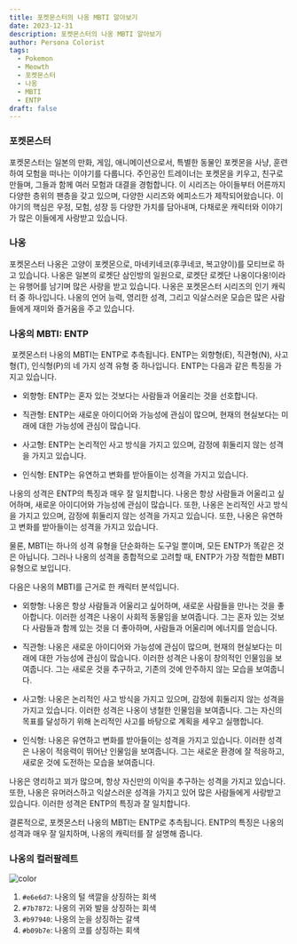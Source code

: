 ```yaml
---
title: 포켓몬스터의 나옹 MBTI 알아보기
date: 2023-12-31
description: 포켓몬스터의 나옹 MBTI 알아보기
author: Persona Colorist
tags:
  - Pokemon
  - Meowth
  - 포켓몬스터
  - 나옹
  - MBTI
  - ENTP
draft: false
---
```

### 포켓몬스터
포켓몬스터는 일본의 만화, 게임, 애니메이션으로서, 특별한 동물인 포켓몬을 사냥, 훈련하여 모험을 떠나는 이야기를 다룹니다. 주인공인 트레이너는 포켓몬을 키우고, 친구로 만들며, 그들과 함께 여러 모험과 대결을 경험합니다.
이 시리즈는 아이들부터 어른까지 다양한 층위의 팬층을 갖고 있으며, 다양한 시리즈와 에피소드가 제작되어왔습니다. 이야기의 핵심은 우정, 모험, 성장 등 다양한 가치를 담아내며, 다채로운 캐릭터와 이야기가 많은 이들에게 사랑받고 있습니다.

### 나옹
포켓몬스터 나옹은 고양이 포켓몬으로, 마네키네코(후쿠네코, 복고양이)를 모티브로 하고 있습니다. 나옹은 일본의 로켓단 삼인방의 일원으로, 로켓단 로켓단 나옹이다옹!이라는 유행어를 남기며 많은 사랑을 받고 있습니다.
나옹은 포켓몬스터 시리즈의 인기 캐릭터 중 하나입니다. 나옹의 언어 능력, 영리한 성격, 그리고 익살스러운 모습은 많은 사람들에게 재미와 즐거움을 주고 있습니다.

### 나옹의 MBTI: ENTP
 포켓몬스터 나옹의 MBTI는 ENTP로 추측됩니다. ENTP는 외향형(E), 직관형(N), 사고형(T), 인식형(P)의 네 가지 성격 유형 중 하나입니다. ENTP는 다음과 같은 특징을 가지고 있습니다.

- 외향형: ENTP는 혼자 있는 것보다는 사람들과 어울리는 것을 선호합니다.
    
- 직관형: ENTP는 새로운 아이디어와 가능성에 관심이 많으며, 현재의 현실보다는 미래에 대한 가능성에 관심이 많습니다.
    
- 사고형: ENTP는 논리적인 사고 방식을 가지고 있으며, 감정에 휘둘리지 않는 성격을 가지고 있습니다.
    
- 인식형: ENTP는 유연하고 변화를 받아들이는 성격을 가지고 있습니다.

나옹의 성격은 ENTP의 특징과 매우 잘 일치합니다. 나옹은 항상 사람들과 어울리고 싶어하며, 새로운 아이디어와 가능성에 관심이 많습니다. 또한, 나옹은 논리적인 사고 방식을 가지고 있으며, 감정에 휘둘리지 않는 성격을 가지고 있습니다. 또한, 나옹은 유연하고 변화를 받아들이는 성격을 가지고 있습니다.

물론, MBTI는 하나의 성격 유형을 단순화하는 도구일 뿐이며, 모든 ENTP가 똑같은 것은 아닙니다. 그러나 나옹의 성격을 종합적으로 고려할 때, ENTP가 가장 적합한 MBTI 유형으로 보입니다.

다음은 나옹의 MBTI를 근거로 한 캐릭터 분석입니다.

- 외향형: 나옹은 항상 사람들과 어울리고 싶어하며, 새로운 사람들을 만나는 것을 좋아합니다. 이러한 성격은 나옹이 사회적 동물임을 보여줍니다. 그는 혼자 있는 것보다 사람들과 함께 있는 것을 더 좋아하며, 사람들과 어울리며 에너지를 얻습니다.
    
- 직관형: 나옹은 새로운 아이디어와 가능성에 관심이 많으며, 현재의 현실보다는 미래에 대한 가능성에 관심이 많습니다. 이러한 성격은 나옹이 창의적인 인물임을 보여줍니다. 그는 새로운 것을 추구하고, 기존의 것에 안주하지 않는 모습을 보여줍니다.
- 사고형: 나옹은 논리적인 사고 방식을 가지고 있으며, 감정에 휘둘리지 않는 성격을 가지고 있습니다. 이러한 성격은 나옹이 냉철한 인물임을 보여줍니다. 그는 자신의 목표를 달성하기 위해 논리적인 사고를 바탕으로 계획을 세우고 실행합니다.
- 인식형: 나옹은 유연하고 변화를 받아들이는 성격을 가지고 있습니다. 이러한 성격은 나옹이 적응력이 뛰어난 인물임을 보여줍니다. 그는 새로운 환경에 잘 적응하고, 새로운 것에 도전하는 모습을 보여줍니다.

나옹은 영리하고 꾀가 많으며, 항상 자신만의 이익을 추구하는 성격을 가지고 있습니다. 또한, 나옹은 유머러스하고 익살스러운 성격을 가지고 있어 많은 사람들에게 사랑받고 있습니다. 이러한 성격은 ENTP의 특징과 잘 일치합니다.

결론적으로, 포켓몬스터 나옹의 MBTI는 ENTP로 추측됩니다. ENTP의 특징은 나옹의 성격과 매우 잘 일치하며, 나옹의 캐릭터를 잘 설명해 줍니다.

### 나옹의 컬러팔레트
![color](https://i.imgur.com/Kh8sXHT.png#center)

1. `#e6e6d7`: 나옹의 털 색깔을 상징하는 회색
2. `#7b7872`: 나옹의 귀와 발을 상징하는 회색
3. `#b97940`: 나옹의 눈을 상징하는 갈색
4. `#b09b7e`: 나옹의 코를 상징하는 회색